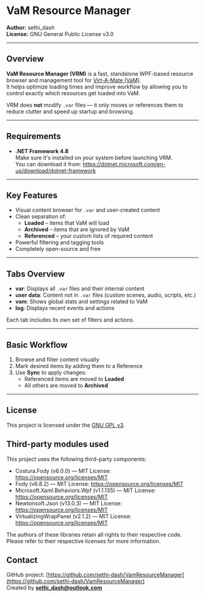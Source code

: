 # VaM Resource Manager

**Author:** sethi_dash  
**License:** GNU General Public License v3.0  

---

## Overview

**VaM Resource Manager (VRM)** is a fast, standalone WPF-based resource browser and management tool for [Virt-A-Mate (VaM)](https://www.patreon.com/meshedvr).  
It helps optimize loading times and improve workflow by allowing you to control exactly which resources get loaded into VaM.

VRM does **not** modify `.var` files — it only moves or references them to reduce clutter and speed up startup and browsing.

---

## Requirements

- **.NET Framework 4.8**  
  Make sure it's installed on your system before launching VRM.  
  You can download it from: https://dotnet.microsoft.com/en-us/download/dotnet-framework

---

## Key Features

- Visual content browser for `.var` and user-created content
- Clean separation of:
  - **Loaded** – items that VaM will load
  - **Archived** – items that are ignored by VaM
  - **Referenced** – your custom lists of required content
- Powerful filtering and tagging tools
- Completely open-source and free

---

## Tabs Overview

- **var**: Displays all `.var` files and their internal content
- **user data**: Content not in `.var` files (custom scenes, audio, scripts, etc.)
- **vam**: Shows global stats and settings related to VaM
- **log**: Displays recent events and actions

Each tab includes its own set of filters and actions.

---

## Basic Workflow

1. Browse and filter content visually
2. Mark desired items by adding them to a Reference
3. Use **Sync** to apply changes:
   - Referenced items are moved to **Loaded**
   - All others are moved to **Archived**

---

## License

This project is licensed under the [GNU GPL v3](https://www.gnu.org/licenses/gpl-3.0.en.html).  

## Third-party modules used

This project uses the following third-party components:
- Costura.Fody (v6.0.0) — MIT License: https://opensource.org/licenses/MIT
- Fody (v6.8.2) — MIT License: https://opensource.org/licenses/MIT
- Microsoft.Xaml.Behaviors.Wpf (v1.1.135) — MIT License: https://opensource.org/licenses/MIT
- Newtonsoft.Json (v13.0.3) — MIT License: https://opensource.org/licenses/MIT
- VirtualizingWrapPanel (v2.1.2) — MIT License: https://opensource.org/licenses/MIT

The authors of these libraries retain all rights to their respective code.
Please refer to their respective licenses for more information.

## Contact

GitHub project: [https://github.com/sethi-dash/VamResourceManager](https://github.com/sethi-dash/VamResourceManager)  
Created by **sethi_dash@outlook.com**

